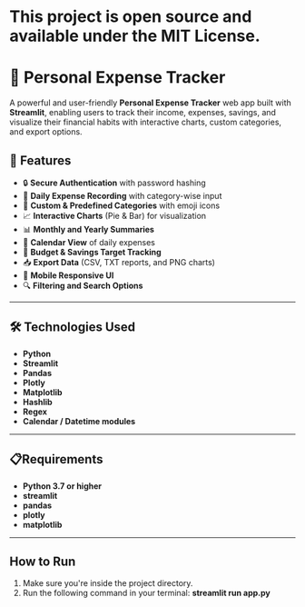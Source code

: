 # This project is open source and available under the MIT License.
# 💸 Personal Expense Tracker

A powerful and user-friendly **Personal Expense Tracker** web app built with **Streamlit**, enabling users to track their income, expenses, savings, and visualize their financial habits with interactive charts, custom categories, and export options.

## 🚀 Features

- 🔒 **Secure Authentication** with password hashing
- 📆 **Daily Expense Recording** with category-wise input
- 💸 **Custom & Predefined Categories** with emoji icons
- 📈 **Interactive Charts** (Pie & Bar) for visualization
- 📊 **Monthly and Yearly Summaries**
- 📅 **Calendar View** of daily expenses
- 🎯 **Budget & Savings Target Tracking**
- 📥 **Export Data** (CSV, TXT reports, and PNG charts)
- 📱 **Mobile Responsive UI**
- 🔍 **Filtering and Search Options**

---

## 🛠️ Technologies Used

- **Python**
- **Streamlit**
- **Pandas**
- **Plotly**
- **Matplotlib**
- **Hashlib**
- **Regex**
- **Calendar / Datetime modules**

---

## 📋Requirements

- **Python 3.7 or higher**
- **streamlit**
- **pandas**
- **plotly**
- **matplotlib**


---

## How to Run

1. Make sure you're inside the project directory.
2. Run the following command in your terminal: **streamlit run app.py**
